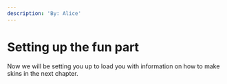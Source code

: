 ```yaml
---
description: 'By: Alice'
---
```


# Setting up the fun part

Now we will be setting you up to load you with information on how to make skins in the next chapter.
